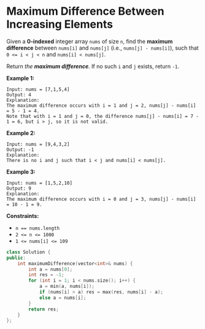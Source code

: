 # Maximum Difference Between Increasing Elements

Given a **0-indexed** integer array `nums` of size `n`, find the **maximum difference** between `nums[i]` and `nums[j]` (i.e., `nums[j] - nums[i]`), such that `0 <= i < j < n` and `nums[i] < nums[j]`.

Return *the **maximum difference**.* If no such `i` and `j` exists, return `-1`.

 

**Example 1:**

```
Input: nums = [7,1,5,4]
Output: 4
Explanation:
The maximum difference occurs with i = 1 and j = 2, nums[j] - nums[i] = 5 - 1 = 4.
Note that with i = 1 and j = 0, the difference nums[j] - nums[i] = 7 - 1 = 6, but i > j, so it is not valid.
```

**Example 2:**

```
Input: nums = [9,4,3,2]
Output: -1
Explanation:
There is no i and j such that i < j and nums[i] < nums[j].
```

**Example 3:**

```
Input: nums = [1,5,2,10]
Output: 9
Explanation:
The maximum difference occurs with i = 0 and j = 3, nums[j] - nums[i] = 10 - 1 = 9.
```

 

**Constraints:**

- `n == nums.length`
- `2 <= n <= 1000`
- `1 <= nums[i] <= 109`

```c++
class Solution {
public:
    int maximumDifference(vector<int>& nums) {
        int a = nums[0];
        int res = -1;
        for (int i = 1; i < nums.size(); i++) {
            a = min(a, nums[i]);
            if (nums[i] > a) res = max(res, nums[i] - a);
            else a = nums[i];
        }
        return res;
    }
};
```

